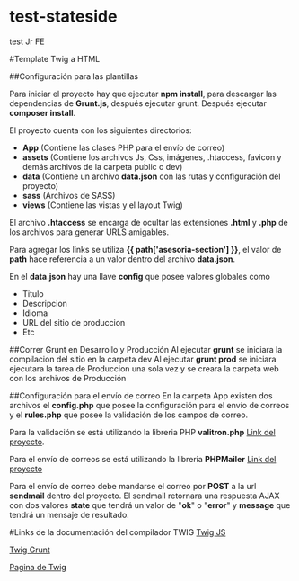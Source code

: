 # test-stateside
test Jr FE

#Template Twig a HTML


##Configuración para las plantillas

Para iniciar el proyecto hay que ejecutar **npm install**, para descargar las dependencias de **Grunt.js**, después ejecutar grunt. Después ejecutar **composer install**.

El proyecto cuenta con los siguientes directorios:

* **App** (Contiene las clases PHP para el envío de correo)
* **assets** (Contiene los archivos Js, Css, imágenes, .htaccess, favicon y demás archivos de la carpeta public o dev)
* **data** (Contiene un archivo **data.json** con las rutas y configuración del proyecto)
* **sass** (Archivos de SASS)
* **views** (Contiene las vistas y el layout Twig)

El archivo **.htaccess** se encarga de ocultar las extensiones **.html** y **.php** de los archivos para generar URLS amigables.

Para agregar los links se utiliza **{{ path['asesoria-section'] }}**, el valor de **path** hace referencia a un valor dentro del archivo **data.json**.

En el **data.json** hay una llave **config** que posee valores globales como

* Titulo
* Descripcion
* Idioma
* URL del sitio de produccion
* Etc

##Correr Grunt en Desarrollo y Producción
Al ejecutar **grunt** se iniciara la compilacion del sitio en la carpeta dev
Al ejecutar **grunt prod** se iniciara ejecutara la tarea de Produccion una sola vez y se creara la carpeta web con los archivos de Producción


##Configuración para el envío de correo
En la carpeta App existen dos archivos el **config.php** que posee la configuración para el envío de correos y el **rules.php** que posee la validación de los campos de correo.

Para la validación se está utilizando la libreria PHP **valitron.php**
[Link del proyecto](https://github.com/vlucas/valitron).

Para el envío de correos se está utilizando la libreria **PHPMailer** [Link del proyecto](https://github.com/PHPMailer/PHPMailer)

Para el envío de correo debe mandarse el correo por **POST** a la url **sendmail** dentro del proyecto. El sendmail retornara una respuesta AJAX con dos valores **state** que tendrá un valor de "**ok**" o "**error**" y **message** que tendrá un mensaje de resultado.


#Links de la documentación del compilador TWIG
[Twig JS](http://showmethecode.es/php/twig/twig-js-plantillas-twig-en-el-lado-del-cliente/)

[Twig Grunt](https://github.com/stefanullinger/grunt-twig-render)

[Pagina de Twig](http://twig.sensiolabs.org/)

